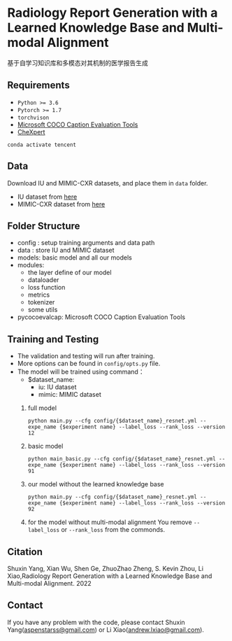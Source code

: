# Radiology Report Generation with a Learned Knowledge Base and Multi-modal Alignment

基于自学习知识库和多模态对其机制的医学报告生成

## Requirements
- `Python >= 3.6`
- `Pytorch >= 1.7`
- `torchvison`
- [Microsoft COCO Caption Evaluation Tools](https://github.com/tylin/coco-caption)
- [CheXpert](https://github.com/stanfordmlgroup/chexpert-labeler)

`conda activate tencent`

## Data

Download IU and MIMIC-CXR datasets, and place them in `data` folder.

- IU dataset from [here](https://iuhealth.org/find-medical-services/x-rays)
- MIMIC-CXR dataset from [here](https://physionet.org/content/mimic-cxr-jpg/2.0.0/)
    
    
## Folder Structure
- config : setup training arguments and data path
- data : store IU and MIMIC dataset
- models: basic model and all our models
- modules: 
    - the layer define of our model 
    - dataloader
    - loss function
    - metrics
    - tokenizer
    - some utils
- pycocoevalcap: Microsoft COCO Caption Evaluation Tools

## Training and Testing
- The validation and testing will run after training.
- More options can be found in `config/opts.py` file.
- The model will be trained using command：
    - $dataset_name:
        - iu: IU dataset
        - mimic: MIMIC dataset
    1. full model
    
        ```
        python main.py --cfg config/{$dataset_name}_resnet.yml --expe_name {$experiment name} --label_loss --rank_loss --version 12
        ```
        
    2. basic model
    
        ```
        python main_basic.py --cfg config/{$dataset_name}_resnet.yml --expe_name {$experiment name} --label_loss --rank_loss --version 91
        ```
        
    3. our model without the learned knowledge base
    
        ```
        python main.py --cfg config/{$dataset_name}_resnet.yml --expe_name {$experiment name} --label_loss --rank_loss --version 92
        ```
        
    4. for the model without multi-modal alignment
        You remove `--label_loss` or `--rank_loss` from the commonds.

## Citation
Shuxin Yang, Xian Wu, Shen Ge, ZhuoZhao Zheng, S. Kevin Zhou, Li Xiao,Radiology Report Generation with a Learned Knowledge Base and Multi-modal Alignment. 2022

## Contact
If you have any problem with the code, please contact Shuxin Yang(aspenstarss@gmail.com) or Li Xiao(andrew.lxiao@gmail.com).
